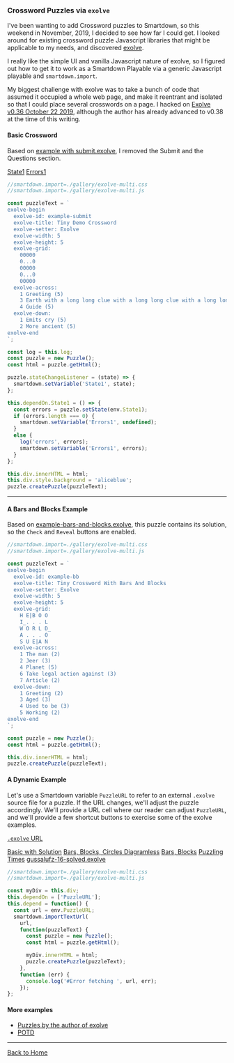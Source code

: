 ### Crossword Puzzles via `exolve`

I've been wanting to add Crossword puzzles to Smartdown, so this weekend in November, 2019, I decided to see how far I could get. I looked around for existing crossword puzzle Javascript libraries that might be applicable to my needs, and discovered [exolve](https://github.com/viresh-ratnakar/exolve).

I really like the simple UI and vanilla Javascript nature of exolve, so I figured out how to get it to work as a Smartdown Playable via a generic Javascript playable and `smartdown.import`.

My biggest challenge with exolve was to take a bunch of code that assumed it occupied a whole web page, and make it reentrant and isolated so that I could place several crosswords on a page. I hacked on [Exolve v0.36 October 22 2019](https://github.com/viresh-ratnakar/exolve/blob/master/CHANGELOG.md#version-exolve-v036-october-22-2019), although the author has already advanced to v0.38 at the time of this writing.

#### Basic Crossword

Based on [example with submit.exolve](https://github.com/viresh-ratnakar/exolve/blob/master/example-with-submit.exolve), I removed the Submit and the Questions section.


[State1](:?State1)
[Errors1](:!Errors1|json)

```javascript /playable/autoplay
//smartdown.import=./gallery/exolve-multi.css
//smartdown.import=./gallery/exolve-multi.js

const puzzleText = `
exolve-begin
  exolve-id: example-submit
  exolve-title: Tiny Demo Crossword
  exolve-setter: Exolve
  exolve-width: 5
  exolve-height: 5
  exolve-grid:
    00000
    0...0
    00000
    0...0
    00000
  exolve-across:
    1 Greeting (5)
    3 Earth with a long long clue with a long long clue with a long long clue with a long long clue with a long long clue with a long long clue with a long long clue with a long long clue (5)
    4 Guide (5)
  exolve-down:
    1 Emits cry (5)
    2 More ancient (5)
exolve-end
`;

const log = this.log;
const puzzle = new Puzzle();
const html = puzzle.getHtml();

puzzle.stateChangeListener = (state) => {
  smartdown.setVariable('State1', state);
};

this.dependOn.State1 = () => {
  const errors = puzzle.setState(env.State1);
  if (errors.length === 0) {
    smartdown.setVariable('Errors1', undefined);
  }
  else {
    log('errors', errors);
    smartdown.setVariable('Errors1', errors);
  }
};

this.div.innerHTML = html;
this.div.style.background = 'aliceblue';
puzzle.createPuzzle(puzzleText);
```

---


#### A Bars and Blocks Example

Based on [example-bars-and-blocks.exolve](https://github.com/viresh-ratnakar/exolve/blob/master/example-bars-and-blocks.exolve), this puzzle contains its solution, so the `Check` and `Reveal` buttons are enabled.

```javascript /playable/autoplay
//smartdown.import=./gallery/exolve-multi.css
//smartdown.import=./gallery/exolve-multi.js

const puzzleText = `
exolve-begin
  exolve-id: example-bb
  exolve-title: Tiny Crossword With Bars And Blocks
  exolve-setter: Exolve
  exolve-width: 5
  exolve-height: 5
  exolve-grid:
    H E|B O O
    I_. . . L
    W O R L D_
    A . . . O
    S U E|A N 
  exolve-across:
    1 The man (2)
    2 Jeer (3)
    4 Planet (5)
    6 Take legal action against (3)
    7 Article (2)
  exolve-down:
    1 Greeting (2)
    3 Aged (3)
    4 Used to be (3)
    5 Working (2)
exolve-end
`;

const puzzle = new Puzzle();
const html = puzzle.getHtml();

this.div.innerHTML = html;
puzzle.createPuzzle(puzzleText);
```



#### A Dynamic Example

Let's use a Smartdown variable `PuzzleURL` to refer to an external `.exolve` source file for a puzzle. If the URL changes, we'll adjust the puzzle accordingly. We'll provide a URL cell where our reader can adjust `PuzzleURL`, and we'll provide a few shortcut buttons to exercise some of the exolve examples.

[`.exolve` URL](:?PuzzleURL)

[Basic with Solution](:=PuzzleURL="https://cdn.jsdelivr.net/gh/viresh-ratnakar/exolve@master/example-basic-with-solution.exolve")
[Bars, Blocks, Circles Diagramless](:=PuzzleURL="https://cdn.jsdelivr.net/gh/viresh-ratnakar/exolve@master/example-bars-blocks-circles-diagramless.exolve")
[Bars, Blocks](:=PuzzleURL="https://cdn.jsdelivr.net/gh/viresh-ratnakar/exolve@master/example-bars-and-blocks.exolve")
[Puzzling Times](:=PuzzleURL="https://viresh-ratnakar.github.io/gussalufz-17-unsolved.html")
[gussalufz-16-solved.exolve](:=PuzzleURL="./gallery/gussalufz-16-solved.exolve")




```javascript /playable/autoplay
//smartdown.import=./gallery/exolve-multi.css
//smartdown.import=./gallery/exolve-multi.js

const myDiv = this.div;
this.dependOn = ['PuzzleURL'];
this.depend = function() {
  const url = env.PuzzleURL;
  smartdown.importTextUrl(
    url,
    function(puzzleText) {
      const puzzle = new Puzzle();
      const html = puzzle.getHtml();

      myDiv.innerHTML = html;
      puzzle.createPuzzle(puzzleText);
    },
    function (err) {
      console.log('#Error fetching ', url, err);
    });
};
```


#### More examples

- [Puzzles by the author of exolve](https://viresh-ratnakar.github.io)
- [POTD](https://antagony.droppages.com/potd/grid001#.00000000000...0.0.0.0.0.0.0.000000.0000000000.0.0.0.0.0.0.0000000000.000000...0.0.0.0.0.0000000.000000000.0...0.0...0.000000000.0000000.0.0.0.0.0...000000.0000000000.0.0.0.0.0.0.0000000000.000000.0.0.0.0.0.0.0...00000000000.)

---

[Back to Home](:@Home)

